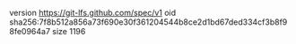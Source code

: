 version https://git-lfs.github.com/spec/v1
oid sha256:7f8b512a856a73f690e30f361204544b8ce2d1bd67ded334cf3b8f98fe0964a7
size 1196
